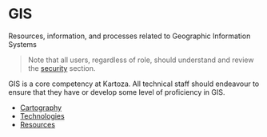 # GIS

Resources, information, and processes related to Geographic Information Systems

> Note that all users, regardless of role, should understand and review the [security](../devops/security) section.

GIS is a core competency at Kartoza. All technical staff should endeavour to ensure that they have or develop some level of proficiency in GIS.

- [Cartography](./cartography/)
- [Technologies](./technologies/)
- [Resources](./resources/)
